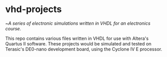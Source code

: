 # vhd-projects

~*A series of electronic simulations written in VHDL for an electronics course.*

This repo contains various files written in VHDL for use with Altera's Quartus II software.
These projects would be simulated and tested on Terasic's DE0-nano development board, using the Cyclone IV E processor.








